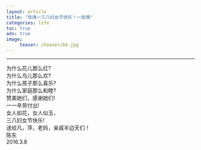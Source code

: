 ```yaml
---
layout: article
title: "玫瑰一三八妇女节快乐！一玫瑰"
categories: life
toc: true
ads: true
image:
     teaser: /teaser/bk.jpg
---
```


---


为什么花儿那么红?  
为什么鸟儿那么欢?  
为什么孩子那么喜乐?  
为什么家庭那么和睦?  
赞美她们，感谢她们!  
一一辛劳付出!  
女人如花，女人似玉，  
三八妇女节快乐!  
送给凡，萍，老妈，亲戚半边天们！  
陈东  
2016.3.8